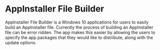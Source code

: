 # AppInstaller File Builder

AppInstaller File Builder is a Windows 10 applications for users to easily build an AppInstaller file. Currently the process of building an AppInstaller file can be error ridden. The app makes this easier by allowing the users to specify the app packages that they would like to distribute, along with the update options.

